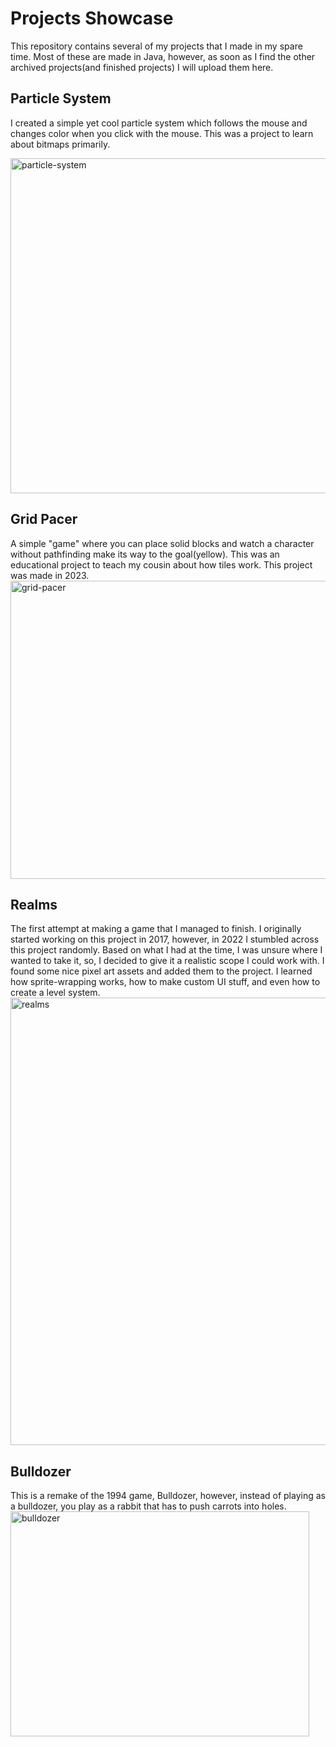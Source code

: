 # Projects Showcase
This repository contains several of my projects that I made in my spare time. Most of these are made in Java, however, as soon as I find the other archived projects(and finished projects) I will upload them here.

## Particle System
I created a simple yet cool particle system which follows the mouse and changes color when you click with the mouse. This was a project to learn about bitmaps primarily.

<img width="714" height="536" alt="particle-system" src="https://github.com/user-attachments/assets/5ce5222b-36d9-4993-b4b1-8ec7acb73b79" />

## Grid Pacer
A simple "game" where you can place solid blocks and watch a character without pathfinding make its way to the goal(yellow). 
This was an educational project to teach my cousin about how tiles work. This project was made in 2023.
<img width="635" height="477" alt="grid-pacer" src="https://github.com/user-attachments/assets/06d05620-ec81-44c3-bc3c-0af6d420c239" />

## Realms
The first attempt at making a game that I managed to finish. I originally started working on this project in 2017, however, in 2022 I stumbled across this project randomly. Based on what I had at the time, I was unsure where I wanted to take it, so, I decided to
give it a realistic scope I could work with. I found some nice pixel art assets and added them to the project. I learned how sprite-wrapping works, how to make custom UI stuff, and even how to create a level system.
<img width="956" height="716" alt="realms" src="https://github.com/user-attachments/assets/84cdad50-3b7e-480d-a67b-44f5e79fc493" />

## Bulldozer
This is a remake of the 1994 game, Bulldozer, however, instead of playing as a bulldozer, you play as a rabbit that has to push carrots into holes.
<img width="478" height="360" alt="bulldozer" src="https://github.com/user-attachments/assets/7a47f1bd-cfb3-4b09-be5e-4968efa37675" />
